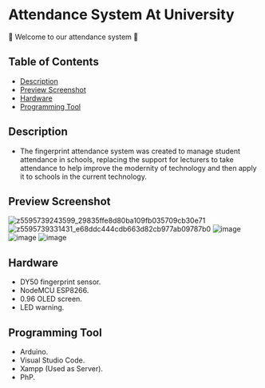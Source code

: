 # Attendance System At University
👋 Welcome to our attendance system 👋
## Table of Contents
- [Description](#description)
- [Preview Screenshot](#preview-screenshot)
- [Hardware](#hardware)
- [Programming Tool](#programming-tool)
## Description
- The fingerprint attendance system was created to manage student attendance in schools, replacing the support for lecturers to take attendance to help improve the modernity of technology and then apply it to schools in the current technology.
## Preview Screenshot
![z5595739243599_29835ffe8d80ba109fb035709cb30e71](https://github.com/HoangChieu6868/attendancesystem/assets/99059826/bc79cfe2-e35a-4bfe-8db1-53a03fd9e3df)
![z5595739331431_e68ddc444cdb663d82cb977ab09787b0](https://github.com/HoangChieu6868/attendancesystem/assets/99059826/1bf56b43-abcb-4223-ab2d-88461d081499)
![image](https://github.com/HoangChieu6868/attendancesystem/assets/99059826/cc83cd23-24ec-479f-b370-fd23e31e1069)
![image](https://github.com/HoangChieu6868/attendancesystem/assets/99059826/35373354-1a1a-4eec-ba18-45b80c5cd960)
![image](https://github.com/HoangChieu6868/attendancesystem/assets/99059826/303214f5-7e91-4c49-9f14-3ce7062d1284)
## Hardware
- DY50 fingerprint sensor.
- NodeMCU ESP8266.
- 0.96 OLED screen.
- LED warning.
## Programming Tool
- Arduino.
- Visual Studio Code.
- Xampp (Used as Server).
- PhP. 



